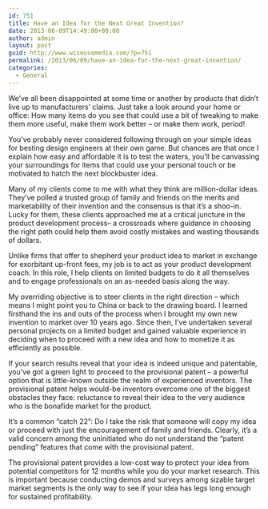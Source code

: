 ```yaml
---
id: 751
title: Have an Idea for the Next Great Invention?
date: 2013-06-09T14:49:00+00:00
author: admin
layout: post
guid: http://www.wiseusemedia.com/?p=751
permalink: /2013/06/09/have-an-idea-for-the-next-great-invention/
categories:
  - General
---
```

We’ve all been disappointed at some time or another by products that didn’t live up to manufacturers’ claims. Just take a look around your home or office: How many items do you see that could use a bit of tweaking to make them more useful, make them work better – or make them work, period!

You’ve probably never considered following through on your simple ideas for besting design engineers at their own game. But chances are that once I explain how easy and affordable it is to test the waters, you’ll be canvassing your surroundings for items that could use your personal touch or be motivated to hatch the next blockbuster idea.

Many of my clients come to me with what they think are million-dollar ideas. They’ve polled a trusted group of family and friends on the merits and marketability of their invention and the consensus is that it’s a shoo-in. Lucky for them, these clients approached me at a critical juncture in the product development process– a crossroads where guidance in choosing the right path could help them avoid costly mistakes and wasting thousands of dollars.

Unlike firms that offer to shepherd your product idea to market in exchange for exorbitant up-front fees, my job is to act as your product development coach. In this role, I help clients on limited budgets to do it all themselves and to engage professionals on an as-needed basis along the way.

My overriding objective is to steer clients in the right direction – which means I might point you to China or back to the drawing board. I learned firsthand the ins and outs of the process when I brought my own new invention to market over 10 years ago. Since then, I’ve undertaken several personal projects on a limited budget and gained valuable experience in deciding when to proceed with a new idea and how to monetize it as efficiently as possible.

If your search results reveal that your idea is indeed unique and patentable, you’ve got a green light to proceed to the provisional patent – a powerful option that is little-known outside the realm of experienced inventors. The provisional patent helps would-be inventors overcome one of the biggest obstacles they face: reluctance to reveal their idea to the very audience who is the bonafide market for the product.

It’s a common “catch 22”: Do I take the risk that someone will copy my idea or proceed with just the encouragement of family and friends. Clearly, it’s a valid concern among the uninitiated who do not understand the “patent pending” features that come with the provisional patent.

The provisional patent provides a low-cost way to protect your idea from potential competitors for 12 months while you do your market research. This is important because conducting demos and surveys among sizable target market segments is the only way to see if your idea has legs long enough for sustained profitability.